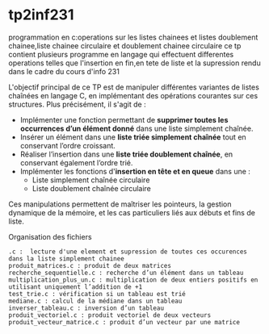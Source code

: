 # tp2inf231
programmation en c:operations sur les listes chainees et listes doublement chainee,liste chainee circulaire et doublement chainee circulaire ce tp contient plusieurs programme en langage qui effectuent differentes operations  telles que l'insertion en fin,en tete de liste et la supression rendu dans le cadre du cours d'info 231

L'objectif principal de ce TP est de manipuler différentes variantes de listes chaînées en langage C, en implémentant des opérations courantes sur ces structures. Plus précisément, il s'agit de :

- Implémenter une fonction permettant de **supprimer toutes les occurrences d’un élément donné** dans une liste simplement chaînée.
- Insérer un élément dans une **liste triée simplement chaînée** tout en conservant l’ordre croissant.
- Réaliser l’insertion dans une **liste triée doublement chaînée**, en conservant également l’ordre trié.
- Implémenter les fonctions d'**insertion en tête et en queue** dans une :
  - Liste simplement chaînée circulaire
  - Liste doublement chaînée circulaire

Ces manipulations permettent de maîtriser les pointeurs, la gestion dynamique de la mémoire, et les cas particuliers liés aux débuts et fins de liste.

 Organisation des fichiers

    .c :  lecture d'une element et supression de toutes ces occurences dans la liste simplement chainee
    produit_matrices.c : produit de deux matrices
    recherche_sequentielle.c : recherche d’un élément dans un tableau
    multiplication_plus_un.c : multiplication de deux entiers positifs en utilisant uniquement l’addition de +1
    test_trie.c : vérification si un tableau est trié
    mediane.c : calcul de la médiane dans un tableau
    inverser_tableau.c : inversion d’un tableau
    produit_vectoriel.c : produit vectoriel de deux vecteurs
    produit_vecteur_matrice.c : produit d’un vecteur par une matrice

